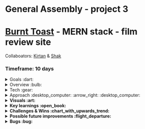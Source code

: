 # General Assembly - project 3
# [Burnt Toast](http://burnt-toast-ga.herokuapp.com/) - MERN stack - film review site

Collaboators: [Kirtan](https://github.com/kirtanp8) & [Shak](https://github.com/Shak-H)

### Timeframe: 10 days

<details>
  <summary>Goals :dart:</summary>
  <p>In the teams of three we’ve assigned you, build a full stack application.</p>
  <p>Use MERN stack - MongoDB, Express, React.js & Node.</p>
  <p>Include CRUD operations.</p>
  <p>For a challenge - include Authentication.</p>
  <p>Use SASS for styling.</p>
  <p>For a challenge include one or more dependencies for React libraries.</p>
  <p>It can be a direct clone of, or inspired by, an existing website.</p>
  <p>Make wireframes as well as a written plan in order for us to sign you off.</p>
</details>

<details>
  <summary>Overview :bulb:</summary>
  <p>Movie review website, on some level modeled after Rotten Tomatoes.</p>
  <p>Fully functional MERN stack application.</p>
  <p>CRUD operations - create, view, update and delete films on the database. </p>
  <p>+ Rate films others have posted.</p>
  <p>+ Add comments and ‘Like’ comments on particular films.</p>
  <p>Includes Authentication (Register / Login & perform restricted actions when logged in)</p>
  <p>Consistent styling throughout, achieved mainly with SASS.</p>
  <p>
    Two React libraries utilised - React-Reveal for some subtle animations and React-Bootstrap for some component styling, including a carousel that displays all       movies in the database (including new additions)
  </p>
  <p>Responsive design (works on a range of screen sizes)</p>
</details>

<details>
  <summary>Tech :gear:</summary>
  <ul>
    <li>
      <details>
        <summary>Frontend - React & Sass - 50% :</summary>
        <ul>
          <li>The client facing APP.</li>
          <liComponents of all shapes and sizes for getting and displaying data.></li>
          <li>Helper functions (configurable blueprints for sending requests).</li>
          <li>Various pages on which components are rendered.</li>
          <li>Index.js where the client facing app is injected into the document root (an HTML file).</li>
          <li>Positioning, fonts & colouring.</li>
          <li>Responsive design (media queries).</li>
        </ul>
      </details>
    </li>
    <li>
      <details>
        <summary>Backend (JavaScript / MongoDB / Express / Node) 50% :</summary>
        <ul>
          <li>Configuration (the environment, the routes (endpoints) & secure routes</li>
          <li>Controllers (functions which handle incoming requests)</li>
          <li>Models - Exported schemas for data which will be added - this includes any relationships (embedded and reference relationships)</li>
          <li>db - contains data and seeds.</li>
        </ul>
      </details>
    </li>
  </ul>
</details>

<details>
  <summary>Approach :desktop_computer: :arrow_right: :desktop_computer:</summary>
  <div>
    <h3>Planning :</h3>
    <p>
      Immediately we set up a Trello board. We started with written plans for the front and backend respectively.
      <ul>
        <li>
          Backend plan: we listed the necessary schemas, controllers, routes, secure routes and described the index, environment and database we would be building.
        </li>
        <li>
          Frontend plan: we described the project, components and pages. - we also used wireframes as a visual aid and included those in the Trello board.
        </li>
          We then added three lists - ‘to do’, ‘in progress’, ‘done’ - in order to track progress.
        </li>
      </ul>
    </p>
    <img src="https://user-images.githubusercontent.com/89402596/149979693-9c0ab063-e8ef-4023-a320-8ffa8d3d6294.png">
  </div>
  <div>     
    <h3>Work split :</h3>
    <h4>Shak took ownership of :</h4>
    <ul>
      <li>Project Idea (a movie review website called burnt toast, based on rotten tomatoes)</li>
      <li>Backend setup (Implementing index.js, the environment & config, basic models & routes setup).</li>
      <li>Some route testing using insomnia.</li>
      <li>Some CSS - specifically positioning of elements in the header section.</li>
    </ul>
    <h4>Kirtan took ownership of :</h4>
   <ul>
      <li>The fairly complex search-bar feature.</li>
      <li>ALL Media queries.</li>
      <li>Some other CSS - helping Shaq with the header section, Profile-Page, ALL scrolling effects. </li>
      <li>Adding data to the database to help with testing.</li>
    </ul>
    <h4>I took ownership of :</h4>
     <ul>
       <li>Structural design & wireframes.</li>
       <li>Model relationships, routes & controllers for the more complex crud operations.</li>
       <li>Authentication (front and backend).</li>
       <li>Lots of route testing using insomnia.</li>
       <li>Seeding the database.</li>
       <li>Exported helper functions for making requests on the front end.</li>
       <li>All forms.</li>
       <li>Mapping over data to build dynamic components like the carousel.</li>
       <li>Most components and their styling for computer screens - using the SCSS system.</li>
       <li>Both libraries - being the only person familiar with Bootstrap & React Reveal at the time.</li>
       <li>Project deployment.</li>
      </ul>
  </div>
  <div>
    <h3>Building features :</h3>
    <h4>Backend Setup :<h4>
      <p>
        Establishing the Mongo database, then fundamental models, routes and controllers etc was all possible by closely following our notes, Shak - started us off         with the environment & index.js. <br>
        We pair coded and group coded regularly using VS.code liveshare and I tested routes often, using Insomnia (analogous to postman which you also may be               familiar with). Testing in this way allows us to ensure our requests, our routes & controllers are functional before starting work on the frontend.
        <img src="https://user-images.githubusercontent.com/89402596/149984176-48405186-afcf-41fa-8d5b-1e87350ab706.png" />
        <img src="https://user-images.githubusercontent.com/89402596/149984387-7c0b7345-8a66-4e47-9cca-d7f27d7d9893.png" />
      </p>
    <h4>Frontend Setup :<h4>  
      <p>
        I began work on the frontend once we were able to make the basic requests. 
        These requests were as follows:
        <ul>
          <li>(POST) Register a user, Login, add a movie to the database.</li>
          <li>(GET) get the users data, get the data for one or all of the movies.</li>
          <li>(PUT) edit a movie.</li>
          <li>(DELETE) delete a movie.</li>
        </ul>
      </p>
      <p>
        Just before I began work on the frontend, an update was made to the react-router-dom architecture, which introduced a bonus challenge - to correctly                 implement the new system I was unfamiliar with. <br>
        I created a ‘helpers’ folder containing configurable callback functions for making our requests. In this way the request functions can all be located and           edited fairly easily if necessary down the line.
      </p>
      <p><b>Examples of helper functions I wrote - backend:</b></p>
      <img src="https://user-images.githubusercontent.com/89402596/149986130-9d5cc629-7749-48fa-9e4c-753ec31a101b.png" />
    <h4>Frontend build :</h4>
      <p>
        Our plan gave us a clear overview of the components we would have to build for our MVP and I made quick progress there - building things like the nav bar           and the footer which would be seen on every page - then the register and login form. <br>
        Much of the logic for building these pages and components works in the same sort of way - request data from the database, map over it and display it                 appropriately. <br>
        The home page (carousel of movies within the database which is updated live) was challenging and I took ownership over that component too, having worked             with the react bootstrap library in the past. <br>
        Kirtan built a complex search bar system, utilising what he’d learned on his previous project - an outstanding feature of the frontend. 
      </p>
      <p><b>
        Carousel I built by mapping over objects in the database: 
        Code snippets - personal contributions - backend:
        <img src=https://user-images.githubusercontent.com/89402596/149164991-81944899-56b6-4c81-af85-50eb36e8b1b1.png />
      </b><p>
    <h4>Backend update:</h4>
      <p>
        Shak and I worked out which schemas and relationships we would need to allow a logged in user the ability to comment on a movie and like existing comments.         I wrote complex controllers for those operations, testing them on insomnia to make sure they worked. <br>
        I then hooked up the front end, which was surprisingly challenging. The like / unlike system still needs some small tweaks on the frontend. - I felt there           was room for improvement. 
      </p>
      <p><b>
        Schema relationships - embedded within embedded:
        <img src="https://user-images.githubusercontent.com/89402596/149988379-9357124a-a7ef-4882-863e-595a420b8384.png" />
      <b></p>
      <p><b>
        Example of controller for complex crud opperations :
        <img src="https://user-images.githubusercontent.com/89402596/149988786-29fa1c06-7a92-4662-b738-a3afe926cc3b.png" />
      </b></p>
  </div>
  <div>
    <h3>Styling :</h3>
    <p>
      Shaks name idea gave us the theme / colour scheme of the site. He did lots of tweaking on styling. 
      Kirtan wrote all media queries, scrolling effects and styles for features like the header and footer.
      I took ownership of :
      <ul>
        <li>The logo & typefaces</li>
        <li>Shaping / positioning most of the components.</li>
        <li>
          I found & implemented a second React library called Reveal, which allowed me to make simple animations on all of the forms, giving the site a slightly               more dynamic feel.
        </li>
    </ul>
    </p>
      <p><b>
        Example of imported files and nested rules using SCSS:
        <img src="https://user-images.githubusercontent.com/89402596/149990009-fbf61770-99de-4ae2-8fa5-c0ce7e5bb8f7.png" />
      </b></p>
  </div>
</details>

<details>
  <summary>Visuals :art:</summary>
  <p>Homepage :</p>
  <img src=https://user-images.githubusercontent.com/89402596/148926456-b9cdac8c-4c9d-413a-8e50-b6dc8bad171d.png />
  <p>View all films :</p>
  <img src=https://user-images.githubusercontent.com/89402596/148926563-8da54d73-2fce-48e3-8526-58cef765d67d.png />
  <p>View one film: </p>
  <img src=https://user-images.githubusercontent.com/89402596/148926681-6cb50114-fe97-4359-b5f5-b48506d84d70.png />
  <p>Add a film :</p>
  <img src=https://user-images.githubusercontent.com/89402596/148926730-fe21e5de-aba1-4690-b820-c2ce763f6f5f.png />
  <p>Profile page :</p>
  <img src=https://user-images.githubusercontent.com/89402596/148926800-2fb00561-71fb-4ab8-b4e4-78267df857a9.png />
</details>

<details>
  <summary>Key learnings :open_book:</summary>
  Planning is everything. <br>
  Create and populate a Mongo database + working with express and node. <br>
  Adapt when using newly updated architectures (react-router-dom). <br>
  SASS makes for more readable and reusable CSS. <br>
  React Reveal for simple animation of any component. <br>
  Heavily customised react-bootstrap components can cause issues, be sure to allow time to achieve and test the intended effect.
</details>

<details>
  <summary>Challenges & Wins :chart_with_upwards_trend:</summary>
  <ul>
    <li>
      Time management - packing as many features in as possible but making sure they all work effectively, removing the ones I couldn’t polish before                     deadline.
    </li>
    <li>Writing the logic for liking a comment was more complex than it sounds. I am yet to perfect the system.</li>
    <li>Creating working media queries to make an app fully responsive is no joke, this takes time and attention.</li>
    <li>
      Properly implementing useEffect() while working with props and components that instantiate inner components. (When you like a comment on a movie - it should       be updated live and the like button should become an unlike button in that moment, without refreshing the page). 
    </li>
  </ul>
</details>

<details>
  <summary>Possible future improvements :flight_departure:</summary>
  <ul>
    <li>View other users profiles.</li>
    <li>Like button fully functioning + add like button to movies as well as comments.</li>
    <li>More interesting home page (possibly a list of the top-rated movies at that time). </li>
    <li>Improved styling - currently feels clunky and outdated.</li>
    <li>Media queries need considerable work.</li>
    <li>Forms could appear in pop ups instead of on separate pages.</li>
  </ul>
</details>

<details>
  <summary>Bugs :bug:</summary>
    <p>Some of the styling doesn’t work well when resizing the page (text jumps out of buttons and elements are laid on top of eachother)</p>
    <p>The Like button allows you to like a comment more than once.</p>
</details>
